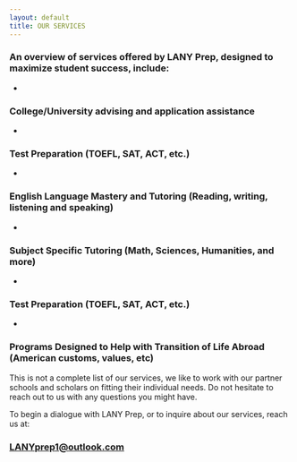 ```yaml
---
layout: default
title: OUR SERVICES
---
```


### An overview of services offered by LANY Prep, designed to maximize student success, include:

-

### College/University advising and application assistance

-

### Test Preparation (TOEFL, SAT, ACT, etc.) 

-

### English Language Mastery and Tutoring (Reading, writing, listening and speaking)

-

### Subject Specific Tutoring (Math, Sciences, Humanities, and more)

-

### Test Preparation (TOEFL, SAT, ACT, etc.) 

-

### Programs Designed to Help with Transition of Life Abroad (American customs, values, etc)


This is not a complete list of our services, we like to work with our partner schools and scholars on fitting their individual needs. Do not hesitate to reach out to us with any questions you might have.

To begin a dialogue with LANY Prep, or to inquire about our services, reach us at:
### LANYprep1@outlook.com
